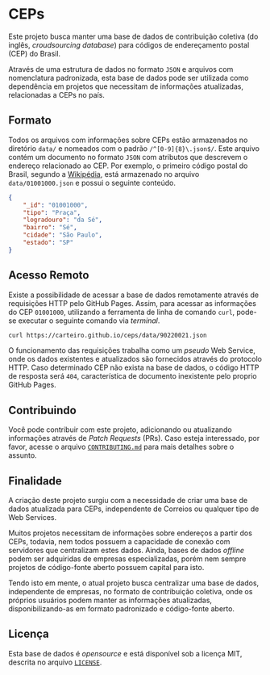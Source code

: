 # CEPs

Este projeto busca manter uma base de dados de contribuição coletiva (do inglês,
_croudsourcing database_) para códigos de endereçamento postal (CEP) do Brasil.

Através de uma estrutura de dados no formato `JSON` e arquivos com nomenclatura
padronizada, esta base de dados pode ser utilizada como dependência em projetos
que necessitam de informações atualizadas, relacionadas a CEPs no país.

## Formato

Todos os arquivos com informações sobre CEPs estão armazenados no diretório
`data/` e nomeados com o padrão `/^[0-9]{8}\.json$/`. Este arquivo contém um
documento no formato `JSON` com atributos que descrevem o endereço relacionado
ao CEP. Por exemplo, o primeiro código postal do Brasil, segundo a
[Wikipédia](https://pt.wikipedia.org/wiki/C%C3%B3digo_de_Endere%C3%A7amento_Postal),
está armazenado no arquivo `data/01001000.json` e possui o seguinte conteúdo.

```json
{
    "_id": "01001000",
    "tipo": "Praça",
    "logradouro": "da Sé",
    "bairro": "Sé",
    "cidade": "São Paulo",
    "estado": "SP"
}
```

## Acesso Remoto

Existe a possibilidade de acessar a base de dados remotamente através de
requisições HTTP pelo GitHub Pages. Assim, para acessar as informações do CEP
`01001000`, utilizando a ferramenta de linha de comando `curl`, pode-se executar
o seguinte comando via _terminal_.

```bash
curl https://carteiro.github.io/ceps/data/90220021.json
```

O funcionamento das requisições trabalha como um _pseudo_ Web Service, onde os
dados existentes e atualizados são fornecidos através do protocolo HTTP. Caso
determinado CEP não exista na base de dados, o código HTTP de resposta será
`404`, característica de documento inexistente pelo proprio GitHub Pages.

## Contribuindo

Você pode contribuir com este projeto, adicionando ou atualizando informações
através de _Patch Requests_ (PRs). Caso esteja interessado, por favor, acesse o
arquivo
[`CONTRIBUTING.md`](https://github.com/carteiro/ceps/blob/master/CONTRIBUTING.md)
para mais detalhes sobre o assunto.

## Finalidade

A criação deste projeto surgiu com a necessidade de criar uma base de dados
atualizada para CEPs, independente de Correios ou qualquer tipo de Web Services.

Muitos projetos necessitam de informações sobre endereços a partir dos CEPs,
todavia, nem todos possuem a capacidade de conexão com servidores que
centralizam estes dados. Ainda, bases de dados _offline_ podem ser adquiridas de
empresas especializadas, porém nem sempre projetos de código-fonte aberto
possuem capital para isto.

Tendo isto em mente, o atual projeto busca centralizar uma base de dados,
independente de empresas, no formato de contribuição coletiva, onde os próprios
usuários podem manter as informações atualizadas, disponibilizando-as em formato
padronizado e código-fonte aberto.

## Licença

Esta base de dados é _opensource_ e está disponível sob a licença MIT, descrita
no arquivo [`LICENSE`](https://github.com/carteiro/ceps/blob/master/LICENSE).

